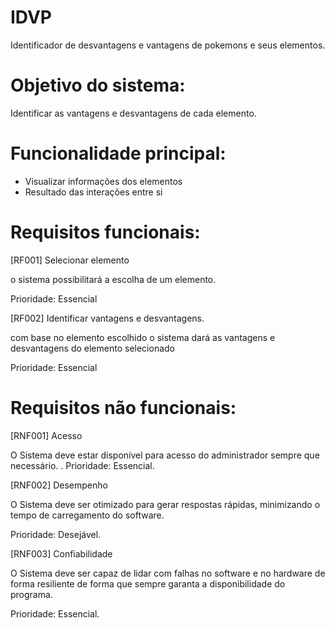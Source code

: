 # IDVP
Identificador de desvantagens e vantagens de pokemons e seus elementos.

# Objetivo do sistema:

Identificar as vantagens e desvantagens de cada elemento. 



# Funcionalidade principal:

- Visualizar informações dos elementos
- Resultado das interações entre si



# Requisitos funcionais:

[RF001] Selecionar elemento

o sistema possibilitará a escolha de um elemento.

Prioridade: Essencial


[RF002] Identificar vantagens e desvantagens.

com base no elemento escolhido o sistema dará as vantagens e desvantagens do elemento selecionado

Prioridade: Essencial


# Requisitos não funcionais:

[RNF001] Acesso

O Sistema deve estar disponível para acesso do administrador sempre que necessário.
.
Prioridade: Essencial.


[RNF002] Desempenho

O Sistema deve ser otimizado para gerar respostas rápidas, minimizando o tempo de carregamento do software.

Prioridade: Desejável.


[RNF003] Confiabilidade

O Sistema deve ser capaz de lidar com falhas no software e no hardware de forma resiliente de forma que sempre garanta a disponibilidade do programa. 

Prioridade: Essencial.
